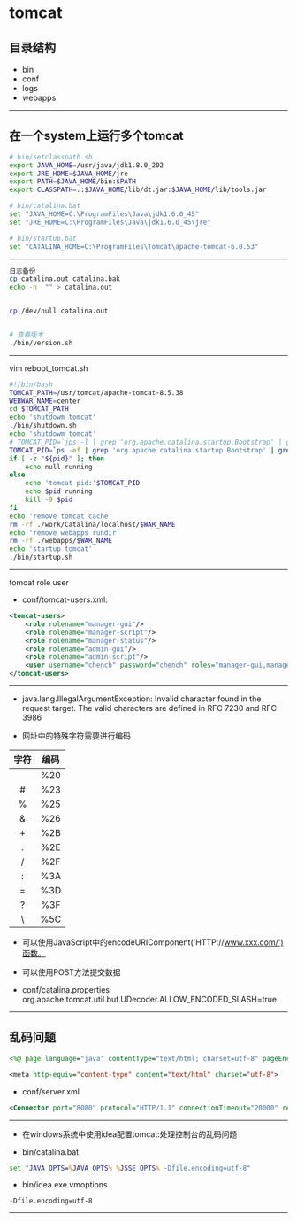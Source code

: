 # tomcat


## 目录结构
- bin
- conf
- logs
- webapps



---
## 在一个system上运行多个tomcat
```sh
# bin/setclasspath.sh
export JAVA_HOME=/usr/java/jdk1.8.0_202
export JRE_HOME=$JAVA_HOME/jre
export PATH=$JAVA_HOME/bin:$PATH
export CLASSPATH=.:$JAVA_HOME/lib/dt.jar:$JAVA_HOME/lib/tools.jar

# bin/catalina.bat
set "JAVA_HOME=C:\ProgramFiles\Java\jdk1.6.0_45"
set "JRE_HOME=C:\ProgramFiles\Java\jdk1.6.0_45\jre"

# bin/startup.bat
set "CATALINA_HOME=C:\ProgramFiles\Tomcat\apache-tomcat-6.0.53"
```

---

```sh
日志备份
cp catalina.out catalina.bak
echo -n  "" > catalina.out


cp /dev/null catalina.out


# 查看版本
./bin/version.sh
```




---
vim reboot_tomcat.sh
```sh
#!/bin/bash
TOMCAT_PATH=/usr/tomcat/apache-tomcat-8.5.38
WEBWAR_NAME=center
cd $TOMCAT_PATH
echo 'shutdowm tomcat'
./bin/shutdown.sh
echo 'shutdowm tomcat'
# TOMCAT_PID=`jps -l | grep 'org.apache.catalina.startup.Bootstrap' | grep -v grep | awk '{print $1}'`
TOMCAT_PID=`ps -ef | grep 'org.apache.catalina.startup.Bootstrap' | grep -v grep | awk '{print $2}'`
if [ -z "${pid}" ]; then
    echo null running
else
    echo 'tomcat pid:'$TOMCAT_PID
    echo $pid running
    kill -9 $pid
fi
echo 'remove tomcat cache'
rm -rf ./work/Catalina/localhost/$WAR_NAME
echo 'remove webapps rundir'
rm -rf ./webapps/$WAR_NAME
echo 'startup tomcat'
./bin/startup.sh
```
---


tomcat role user
- conf/tomcat-users.xml:
```xml
<tomcat-users>
    <role rolename="manager-gui"/>
    <role rolename="manager-script"/>
    <role rolename="manager-status"/>
    <role rolename="admin-gui"/>
    <role rolename="admin-script"/>
    <user username="chench" password="chench" roles="manager-gui,manager-script,manager-status,admin-gui,admin-script"/>
</tomcat-users>
```



---
- java.lang.IllegalArgumentException: Invalid character found in the request target. The valid characters are defined in RFC 7230 and RFC 3986

- 网址中的特殊字符需要进行编码

| 字符 | 编码 |
| :-: | :-: |
|   | %20 |
| # | %23 |
| % | %25 |
| & | %26 |
| + | %2B |
| . | %2E |
| / | %2F |
| : | %3A |
| = | %3D |
| ? | %3F |
| \ | %5C |


- 可以使用JavaScript中的encodeURIComponent('HTTP://www.xxx.com/')函数。

- 可以使用POST方法提交数据


- conf/catalina.properties
org.apache.tomcat.util.buf.UDecoder.ALLOW_ENCODED_SLASH=true

---
## 乱码问题

```jsp
<%@ page language="java" contentType="text/html; charset=utf-8" pageEncoding="utf-8" %>

<meta http-equiv="content-type" content="text/html" charset="utf-8">
```

- conf/server.xml
```xml
<Connector port="8080" protocol="HTTP/1.1" connectionTimeout="20000" redirectPort="8443" URIEncoding="utf-8" />
```
---

- 在windows系统中使用idea配置tomcat:处理控制台的乱码问题

- bin/catalina.bat
```bat
set "JAVA_OPTS=%JAVA_OPTS% %JSSE_OPTS% -Dfile.encoding=utf-8"
```

- bin/idea.exe.vmoptions
```
-Dfile.encoding=utf-8
```

---

